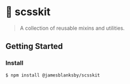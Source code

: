 # 🧰 scsskit

> A collection of reusable mixins and utilities.

## Getting Started

### Install

```shell
$ npm install @jamesblanksby/scsskit
```
